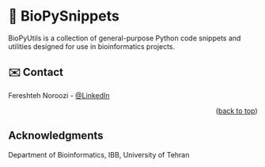 # 🐍 BioPySnippets
BioPyUtils is a collection of general-purpose Python code snippets and utilities designed for use in bioinformatics projects.

## ✉️ Contact

Fereshteh Noroozi - [@LinkedIn](https://ir.linkedin.com/in/fereshteh-noroozi-a90886118?original_referer=https%3A%2F%2Fwww.google.com%2F) 

<p align="right">(<a href="#readme-top">back to top</a>)</p>

<!-- 🙌 ACKNOWLEDGMENTS -->
## Acknowledgments

Department of Bioinformatics, IBB, University of Tehran


